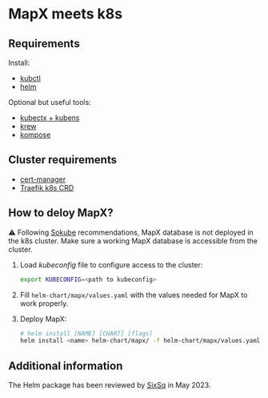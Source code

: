 # MapX meets k8s

## Requirements

Install:

- [kubctl](https://kubernetes.io/docs/tasks/tools/#kubectl)
- [helm](https://helm.sh/docs/intro/install/)

Optional but useful tools:

- [kubectx + kubens](https://github.com/ahmetb/kubectx#installation)
- [krew](https://krew.sigs.k8s.io/docs/user-guide/setup/install/)
- [kompose](https://kompose.io/installation/)

## Cluster requirements

- [cert-manager](https://cert-manager.io/)
- [Traefik k8s CRD](https://doc.traefik.io/traefik/reference/dynamic-configuration/kubernetes-crd/)

## How to deloy MapX?

⚠ Following [Sokube](https://www.sokube.io/en/home) recommendations, MapX database is not deployed in the k8s cluster. Make sure a working MapX database is accessible from the cluster.

1. Load _kubeconfig_ file to configure access to the cluster:

   ```sh
   export KUBECONFIG=<path to kubeconfig>
   ```

2. Fill `helm-chart/mapx/values.yaml` with the values needed for MapX to work properly.

3. Deploy MapX:

   ```sh
   # helm install [NAME] [CHART] [flags]
   helm install <name> helm-chart/mapx/ -f helm-chart/mapx/values.yaml
   ```

## Additional information

The Helm package has been reviewed by [SixSq](https://sixsq.com/) in May 2023.
